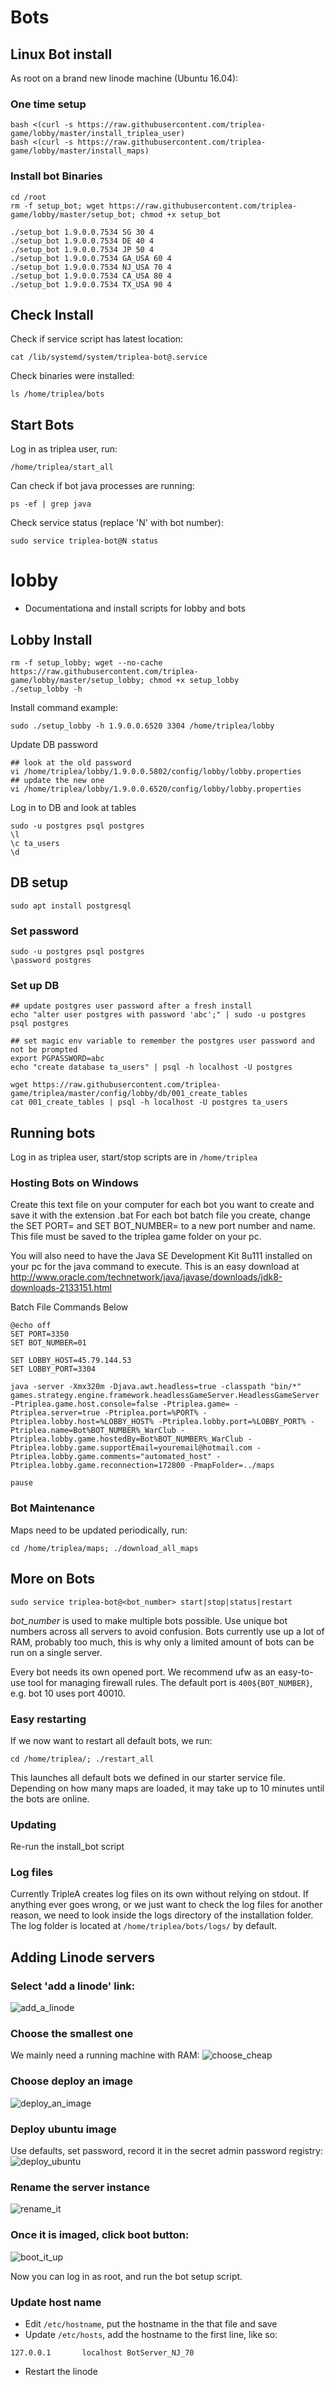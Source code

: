 # Bots

## Linux Bot install

As root on a brand new linode machine (Ubuntu 16.04):

### One time setup
```
bash <(curl -s https://raw.githubusercontent.com/triplea-game/lobby/master/install_triplea_user) 
bash <(curl -s https://raw.githubusercontent.com/triplea-game/lobby/master/install_maps) 
```

### Install bot Binaries
```
cd /root
rm -f setup_bot; wget https://raw.githubusercontent.com/triplea-game/lobby/master/setup_bot; chmod +x setup_bot

./setup_bot 1.9.0.0.7534 SG 30 4
./setup_bot 1.9.0.0.7534 DE 40 4
./setup_bot 1.9.0.0.7534 JP 50 4
./setup_bot 1.9.0.0.7534 GA_USA 60 4
./setup_bot 1.9.0.0.7534 NJ_USA 70 4
./setup_bot 1.9.0.0.7534 CA_USA 80 4
./setup_bot 1.9.0.0.7534 TX_USA 90 4
```

## Check Install

Check if service script has latest location:
```
cat /lib/systemd/system/triplea-bot@.service
```

Check binaries were installed:
```
ls /home/triplea/bots
```

## Start Bots

Log in as triplea user, run:
```
/home/triplea/start_all
```

Can check if bot java processes are running:
```
ps -ef | grep java
```

Check service status (replace 'N' with bot number):
```
sudo service triplea-bot@N status
```


# lobby
- Documentationa and install scripts for lobby and bots


## Lobby Install
```
rm -f setup_lobby; wget --no-cache https://raw.githubusercontent.com/triplea-game/lobby/master/setup_lobby; chmod +x setup_lobby
./setup_lobby -h
```

Install command example:
```
sudo ./setup_lobby -h 1.9.0.0.6520 3304 /home/triplea/lobby
```


Update DB password
```
## look at the old password
vi /home/triplea/lobby/1.9.0.0.5802/config/lobby/lobby.properties 
## update the new one
vi /home/triplea/lobby/1.9.0.0.6520/config/lobby/lobby.properties  
```

Log in to DB and look at tables
```
sudo -u postgres psql postgres
\l
\c ta_users
\d
```

## DB setup

```
sudo apt install postgresql
```

### Set password
```
sudo -u postgres psql postgres
\password postgres

```

### Set up DB
```
## update postgres user password after a fresh install
echo "alter user postgres with password 'abc';" | sudo -u postgres psql postgres

## set magic env variable to remember the postgres user password and not be prompted
export PGPASSWORD=abc
echo "create database ta_users" | psql -h localhost -U postgres

wget https://raw.githubusercontent.com/triplea-game/triplea/master/config/lobby/db/001_create_tables
cat 001_create_tables | psql -h localhost -U postgres ta_users
```


## Running bots
Log in as triplea user, start/stop scripts are in `/home/triplea`

### Hosting Bots on Windows

Create this text file on your computer for each bot you want to create and save it with the extension .bat
For each bot batch file you create, change the SET PORT= and SET BOT_NUMBER= to a new port number and name. This file must be saved to the triplea game folder on your pc.

You will also need to have the Java SE Development Kit 8u111 installed on your pc for the java command to execute. This is an easy download at http://www.oracle.com/technetwork/java/javase/downloads/jdk8-downloads-2133151.html

Batch File Commands Below
```
@echo off
SET PORT=3350
SET BOT_NUMBER=01

SET LOBBY_HOST=45.79.144.53
SET LOBBY_PORT=3304

java -server -Xmx320m -Djava.awt.headless=true -classpath "bin/*" games.strategy.engine.framework.headlessGameServer.HeadlessGameServer -Ptriplea.game.host.console=false -Ptriplea.game= -Ptriplea.server=true -Ptriplea.port=%PORT% -Ptriplea.lobby.host=%LOBBY_HOST% -Ptriplea.lobby.port=%LOBBY_PORT% -Ptriplea.name=Bot%BOT_NUMBER%_WarClub -Ptriplea.lobby.game.hostedBy=Bot%BOT_NUMBER%_WarClub -Ptriplea.lobby.game.supportEmail=youremail@hotmail.com -Ptriplea.lobby.game.comments="automated_host" -Ptriplea.lobby.game.reconnection=172800 -PmapFolder=../maps

pause
```

### Bot Maintenance

Maps need to be updated periodically, run:
```
cd /home/triplea/maps; ./download_all_maps
```

## More on Bots
```
sudo service triplea-bot@<bot_number> start|stop|status|restart
```
_bot_number_ is used to make multiple bots possible. Use unique bot numbers across all servers to avoid confusion. Bots currently use up a lot of RAM, probably too much, this is why only a limited amount of bots can be run on a single server.

Every bot needs its own opened port. We recommend ufw as an easy-to-use tool for managing firewall rules.
The default port is `400${BOT_NUMBER}`, e.g. bot 10 uses port 40010.

### Easy restarting
If we now want to restart all default bots, we run:
```
cd /home/triplea/; ./restart_all
```
This launches all default bots we defined in our starter service file.
Depending on how many maps are loaded, it may take up to 10 minutes until the bots are online.

### Updating

Re-run the install_bot script


### Log files
Currently TripleA creates log files on its own without relying on stdout.
If anything ever goes wrong, or we just want to check the log files for another reason, we need to look inside the logs directory of the installation folder.
The log folder is located at `/home/triplea/bots/logs/` by default.




## Adding Linode servers

### Select 'add a linode' link:
![add_a_linode](https://user-images.githubusercontent.com/12397753/28345142-0ac9347a-6bdd-11e7-84cf-b46028362afa.png)

### Choose the smallest one
We mainly need a running machine with RAM:
![choose_cheap](https://user-images.githubusercontent.com/12397753/28344981-f65df044-6bdb-11e7-88e2-98914c388459.png)

### Choose deploy an image
![deploy_an_image](https://user-images.githubusercontent.com/12397753/28344978-f64d41b8-6bdb-11e7-9f80-9ca93bdab10a.png)

### Deploy ubuntu image
Use defaults, set password, record it in the secret admin password registry:
![deploy_ubuntu](https://user-images.githubusercontent.com/12397753/28344980-f65d685e-6bdb-11e7-8740-b47a26784a27.png)

### Rename the server instance
![rename_it](https://user-images.githubusercontent.com/12397753/28344979-f64e37f8-6bdb-11e7-8161-cdd0c1628a8e.png)

### Once it is imaged, click boot button:
![boot_it_up](https://user-images.githubusercontent.com/12397753/28344977-f6491a34-6bdb-11e7-9b4e-e0545a9469fb.png)

Now you can log in as root, and run the bot setup script. 

### Update host name
- Edit `/etc/hostname`, put the hostname in the that file and save
- Update `/etc/hosts`, add the hostname to the first line, like so:
```
127.0.0.1       localhost BotServer_NJ_70
```
- Restart the linode


